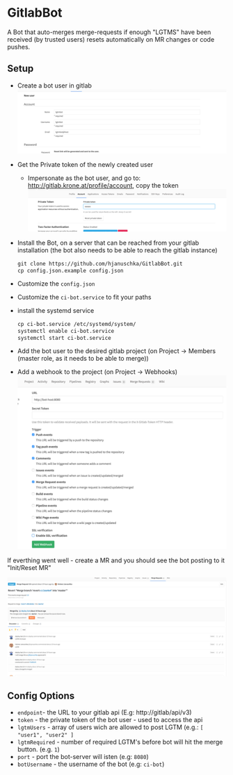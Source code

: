 # GitlabBot

A Bot that auto-merges merge-requests if enough "LGTMS" have been received (by trusted users)
resets automatically on MR changes or code pushes.


## Setup
  * Create a bot user in gitlab
    ![add_user](https://raw.githubusercontent.com/hjanuschka/GitlabBot/master/assets/add_user.png)
  * Get the Private token of the newly created user
    * Impersonate as the bot user, and go to: http://gitlab.krone.at/profile/account, copy the token
    ![add_user](https://raw.githubusercontent.com/hjanuschka/GitlabBot/master/assets/private_token.png)
  * Install the Bot, on a server that can be reached from your gitlab installation (the bot also needs to be able to reach the gitlab instance)
   
   
    ```
    git clone https://github.com/hjanuschka/GitlabBot.git
    cp config.json.example config.json
    ```
    
     
  * Customize the `config.json`
  * Customize the `ci-bot.service` to fit your paths
  * install the systemd service
   
   
    ```
    cp ci-bot.service /etc/systemd/system/
    systemctl enable ci-bot.service
    systemctl start ci-bot.service
    ```
    
      
  * Add the bot user to the desired gitlab project (on Project -> Members (master role, as it needs to be able to merge))
  * Add a webhook to the project (on Project -> Webhooks)
  ![add_user](https://raw.githubusercontent.com/hjanuschka/GitlabBot/master/assets/webhook.png)


If everthing went well - create a MR and you should see the bot posting to it "Init/Reset MR"


 ![add_user](https://raw.githubusercontent.com/hjanuschka/GitlabBot/master/assets/look.png)
 
 
## Config Options

  * `endpoint`- the URL to your gitlab api (E.g: http://gitlab/api/v3)
  * `token` - the private token of the bot user - used to access the api
  * `lgtmUsers` - array of users wich are allowed to post LGTM (e.g.: `[ "user1", "user2" ]`
  * `lgtmRequired` - number of required LGTM's before bot will hit the merge button. (e.g. `1`)
  * `port` - port the bot-server will isten (e.g: `8080`)
  * `botUsername` - the username of the bot (e.g: `ci-bot`)


